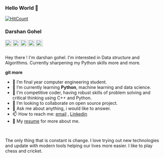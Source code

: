 ### Hello World 👋

[![HitCount](http://hits.dwyl.com/dkgohel/dkgohel.svg)](http://hits.dwyl.com/dkgohel/dkgohel)

### Darshan Gohel
<a href="https://www.linkedin.com/in/darshan-g-b3a5b2155/">
  <img align="left" alt="LinkedIn" width="22px" src="https://cdn.jsdelivr.net/npm/simple-icons@3.1.0/icons/linkedin.svg" />
</a>
<a href="mailto:darshan.gohel619@email.com">
  <img align="left" alt="'Gmail" width="22px" src="https://cdn.jsdelivr.net/npm/simple-icons@3.1.0/icons/gmail.svg" />
</a>
<a href="https://www.codechef.com/users/darshangohel">
  <img align="left" alt="Hackerrank" width="22px" src="https://cdn.jsdelivr.net/npm/simple-icons@3.1.0/icons/codechef.svg" />
</a>

<a href="https://www.hackerearth.com/@d.k.">
  <img align="left" alt="Hackerrank" width="22px" src="https://cdn.jsdelivr.net/npm/simple-icons@3.1.0/icons/hackerearth.svg" />
</a>
<a href="https://www.hackerrank.com/darshangoheldz">
  <img align="left" alt="Hackerrank" width="22px" src="https://cdn.jsdelivr.net/npm/simple-icons@3.1.0/icons/hackerrank.svg" />
</a>

<br />
<br />

Hey there ! I'm darshan gohel. I'm interested in Data structure and Algorithms. Currently sharpening my Python skills more and more.


**git more**
<br />
- 🔭 I’m final year computer engineering student.</br>
- 🌱 I’m currently learning **Python**, machine learning and data science.</br>
- 🔭 I'm competitive coder, having robust skills of problem solving and critical thinking using C++ and Python.
- 👯 I’m looking to collaborate on open source project.</br>
- 💬 Ask me about anything, i would like to answer.</br>
- 📫 How to reach me: [email](darshan.gohel619@gmail.com) , [Linkedin](https://www.linkedin.com/in/darshan-g-b3a5b2155/)</br>
- 👀 My [resume](https://drive.google.com/file/d/1pKwGnNbCJlWSJ4uPIR9HjzijHq0wVXZz/view?usp=sharing) for more about me.
</br>

The only thing that is constant is change. I love trying out new technologies and update with modern tools helping our lives more easier. I like to play chess and cricket.
